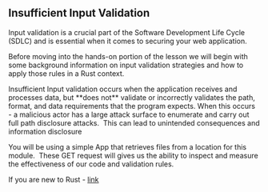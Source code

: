 ## Insufficient Input Validation

Input validation is a crucial part of the Software Development Life Cycle (SDLC) and is essential when it comes to securing your web application.

Before moving into the hands-on portion of the lesson we will begin with some background information on input validation strategies and how to apply those rules in a Rust context.

Insufficient Input validation occurs when the application receives and processes data, but \*\*does not\*\* validate or incorrectly validates the path, format, and data requirements that the program expects. When this occurs  - a malicious actor has a large attack surface to enumerate and carry out full path disclosure attacks.  This can lead to unintended consequences and information disclosure

You will be using a simple App that retrieves files from a location for this module.  These GET request will gives us the ability to inspect and measure the effectiveness of our code and validation rules.

If you are new to Rust - [link](https://www.securityjourney.com/appsec-training-library)